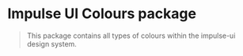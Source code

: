# Impulse UI Colours package

> This package contains all types of colours within the impulse-ui design system.
